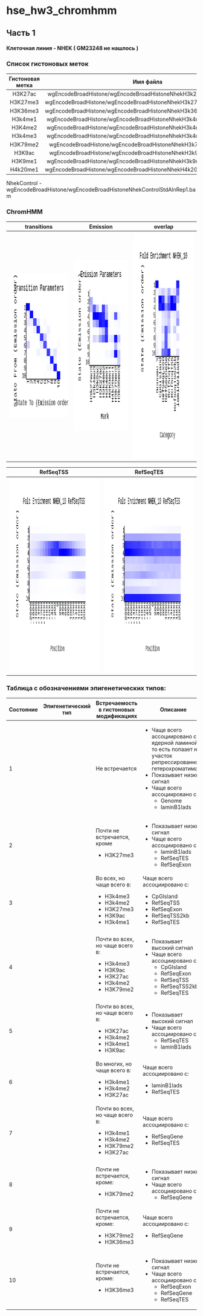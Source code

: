 # hse_hw3_chromhmm

## Часть 1

#### Клеточная линия -  NHEK ( GM23248 не нашлось )


### Список гистоновых меток

|Гистоновая метка|                           Имя файла                                 |
:--------------:|:------------------------------------------------------------:
H3K27ac         |  wgEncodeBroadHistone/wgEncodeBroadHistoneNhekH3k27acStdAlnRep1.bam 
H3K27me3        |  wgEncodeBroadHistone/wgEncodeBroadHistoneNhekH3k27me3StdAlnRep1.bam
H3K36me3        |  wgEncodeBroadHistone/wgEncodeBroadHistoneNhekH3k36me3StdAlnRep1.bam
H3k4me1         |  wgEncodeBroadHistone/wgEncodeBroadHistoneNhekH3k4me1StdAlnRep1.bam 
H3K4me2         |  wgEncodeBroadHistone/wgEncodeBroadHistoneNhekH3k4me2StdAlnRep1.bam 
H3k4me3         |  wgEncodeBroadHistone/wgEncodeBroadHistoneNhekH3k4me3StdAlnRep1.bam 
H3K79me2        |  wgEncodeBroadHistone/wgEncodeBroadHistoneNhekH3k79me2AlnRep1.bam   
H3K9ac          |  wgEncodeBroadHistone/wgEncodeBroadHistoneNhekH3k9acStdAlnRep1.bam  
H3K9me1         |  wgEncodeBroadHistone/wgEncodeBroadHistoneNhekH3k9me1StdAlnRep1.bam 
H4k20me1        |  wgEncodeBroadHistone/wgEncodeBroadHistoneNhekH4k20me1StdAlnRep1.bam

NhekControl  - wgEncodeBroadHistone/wgEncodeBroadHistoneNhekControlStdAlnRep1.bam


### ChromHMM

| transitions          |  Emission | overlap|
:-------------------------:|:-------------------------:|:-------------------------:
<img src="ChromHMM/transitions_10.png" width="352" height="380">  |  <img src="ChromHMM/emissions_10.png" width="332" height="452">|<img src="ChromHMM/NHEK_10_overlap.png" width="412" height="600">

| RefSeqTSS           | RefSeqTES |
:-------------------------:|:-------------------------:
<img src="ChromHMM/NHEK_10_RefSeqTSS_neighborhood.png" width="672" height="516">|<img src="ChromHMM/NHEK_10_RefSeqTES_neighborhood.png" width="672" height="516">  



### Таблица c обозначениями эпигенетических типов:

|Состояние|Эпигенетический тип|Встречаемость в гистоновых модификациях|Описание|Изображение из USCC|
|----|-----|-------|------|------|
|1 |   |Не встречается |<ul><li>Чаще всего ассоциировано с ядерной ламиной, то есть попаает на участок репрессированного гетерохроматима.<li>Показывает низкий сигнал <li>Чаще всего ассоциировано с:<ul><li> Genome <li> laminB1lads| ![](./images/image1.png) |
|2 |   |Почти не встречается, кроме <ul><li>H3K27me3|<ul><li>Показывает низкий сигнал <li>Чаще всего ассоциировано с: <ul><li>laminB1lads  <li>RefSeqTES <li>RefSeqExon |![](./images/image2.png) |
|3 |   |Во всех, но чаще всего в: <ul><li> H3k4me3 <li> H3k4me2 <li> H3K27me3  <li> H3K9ac <li> H3k4me1|Чаще всего ассоциировано с: <ul><li>CpGIsland <li>RefSeqTSS <li>RefSeqExon <li>RefSeqTSS2kb <li>RefSeqTES|![](./images/image3.png) |
|4 |   |Почти во всех, но чаще всего в: <ul><li> H3k4me3 <li> H3K9ac <li> H3K27ac  <li> H3k4me2 <li> H3K79me2 |<ul><li>Показывает высокий сигнал <li>Чаще всего ассоциировано с: <ul><li>CpGIsland <li>RefSeqExon <li>RefSeqTSS <li>RefSeqTSS2kb <li>RefSeqTES|![](./images/image4.png) |
|5 |   |Почти во всех, но чаще всего в: <ul><li> H3K27ac <li> H3k4me2<li> H3k4me1 <li> H3K9ac  |<ul><li>Показывает высокий сигнал <li>Чаще всего ассоциировано с: <ul><li>RefSeqTES <li>laminB1lads|![](./images/image5.png) |
|6 |   |Во многих, но чаще всего в:  <ul><li>H3k4me1  <li>H3k4me2 <li>H3K27ac |Чаще всего ассоциировано с: <ul><li>laminB1lads <li>RefSeqTES|![](./images/image6.png) |
|7 |   |Почти во всех, но чаще всего в: <ul><li>H3k4me1  <li>H3k4me2 <li>H3K79me2  <li>H3K27ac  |Чаще всего ассоциировано с: <ul><li>RefSeqGene <li>RefSeqTES|![](./images/image7.png) |
|8 |   |Почти не встречается, кроме: <ul><li>H3K79me2 |<ul><li>Показывает низкий сигнал <li>Чаще всего ассоциировано с: <ul><li>RefSeqGene|![](./images/image8.png) |
|9 |   |Почти не встречается, кроме: <ul><li>H3K79me2 <li>H3K36me3|Чаще всего ассоциировано с: <ul><li>RefSeqGene|![](./images/image9.png) |
|10 |  |Почти не встречается, кроме: <ul><li>H3K36me3 |<ul><li>Показывает низкий сигнал <li>Чаще всего ассоциировано с: <ul><li>RefSeqExon <li>RefSeqGene <li>RefSeqTES|![](./images/image10.png) |
